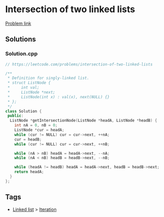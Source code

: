 # Intersection of two linked lists

[Problem link](https://leetcode.com/problems/intersection-of-two-linked-lists)

## Solutions


### Solution.cpp
```cpp
// https://leetcode.com/problems/intersection-of-two-linked-lists

/**
 * Definition for singly-linked list.
 * struct ListNode {
 *     int val;
 *     ListNode *next;
 *     ListNode(int x) : val(x), next(NULL) {}
 * };
 */
class Solution {
 public:
  ListNode *getIntersectionNode(ListNode *headA, ListNode *headB) {
    int nA = 0, nB = 0;
    ListNode *cur = headA;
    while (cur != NULL) cur = cur->next, ++nA;
    cur = headB;
    while (cur != NULL) cur = cur->next, ++nB;

    while (nA > nB) headA = headA->next, --nA;
    while (nA < nB) headB = headB->next, --nB;

    while (headA != headB) headA = headA->next, headB = headB->next;
    return headA;
  }
};
```
## Tags

* [Linked list](/Collections/linked-list.md#linked-list) > [Iteration](/Collections/linked-list.md#iteration)
